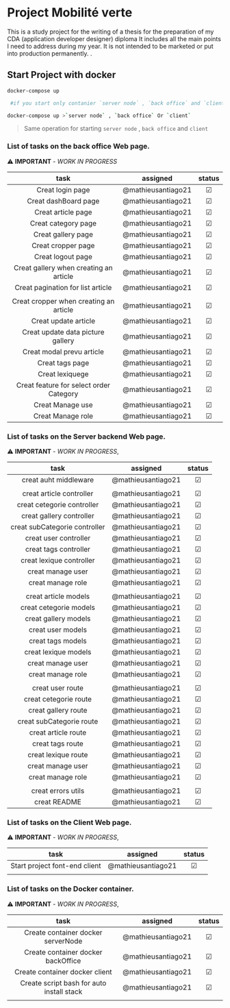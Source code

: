 # Project Mobilité verte 

This is a study project for the writing of a thesis
for the preparation of my CDA (application developer designer) diploma
It includes all the main points I need to address during my year.
It is not intended to be marketed or put into production permanently. . 

## Start Project with docker

```bash
docker-compose up 

 #if you start only contanier `server node` , `back office` and `client`

docker-compose up >`server node` , `back office` Or `client`

```

>Same operation for starting `server node` , `back office` and `client`
### List of tasks on the back office Web page.  

:warning:
**IMPORTANT** - *WORK IN PROGRESS*

|        task                             |        assigned       |        status         |
|:---------------------------------------:|:---------------------:|:---------------------:|
| Creat login page                        |  @mathieusantiago21   |        &#9745;        |
| Creat dashBoard page                    |  @mathieusantiago21   |        &#9745;        |
| Creat article page                      |  @mathieusantiago21   |        &#9745;        |
| Creat category page                     |  @mathieusantiago21   |        &#9745;        |
| Creat gallery page                      |  @mathieusantiago21   |        &#9745;        |
| Creat cropper page                      |  @mathieusantiago21   |        &#9745;        |
| Creat logout page                       |  @mathieusantiago21   |        &#9745;        |
| Creat gallery when creating an article  |  @mathieusantiago21   |        &#9745;        |
| Creat pagination for list article       |  @mathieusantiago21   |        &#9745;        |
|                                         |                       |                       |
| Creat cropper when creating an article  |  @mathieusantiago21   |        &#9745;        |
| Creat update article                    |  @mathieusantiago21   |        &#9745;        |
| Creat update data picture gallery       |  @mathieusantiago21   |        &#9745;        |
| Creat modal prevu article               |  @mathieusantiago21   |        &#9745;        |
| Creat tags page                         |  @mathieusantiago21   |        &#9745;        |
| Creat lexiquege                         |  @mathieusantiago21   |        &#9745;        |
| Creat feature for select order Category |  @mathieusantiago21   |        &#9745;        |
| Creat Manage use                        |  @mathieusantiago21   |        &#9745;        |
| Creat Manage role                       |  @mathieusantiago21   |        &#9745;        |

### List of tasks on the Server backend Web page.
:warning:
**IMPORTANT** - *WORK IN PROGRESS*,

|        task                             |        assigned       |        status         |
|:---------------------------------------:|:---------------------:|:---------------------:|
| creat auht middleware                   |  @mathieusantiago21   |        &#9745;        |
|                                         |                       |                       |                   
| creat article controller                |  @mathieusantiago21   |        &#9745;        |
| creat cetegorie controller              |  @mathieusantiago21   |        &#9745;        |
| creat gallery controller                |  @mathieusantiago21   |        &#9745;        |
| creat subCategorie controller           |  @mathieusantiago21   |        &#9745;        |
| creat user controller                   |  @mathieusantiago21   |        &#9745;        |
| creat tags controller                   |  @mathieusantiago21   |        &#9745;        |
| creat lexique controller                |  @mathieusantiago21   |        &#9745;        |
| creat manage user                       |  @mathieusantiago21   |        &#9745;        |
| creat manage role                       |  @mathieusantiago21   |        &#9745;        |
|                                         |                       |                       |                   
| creat article models                    |  @mathieusantiago21   |        &#9745;        |
| creat cetegorie models                  |  @mathieusantiago21   |        &#9745;        |
| creat gallery models                    |  @mathieusantiago21   |        &#9745;        |
| creat user models                       |  @mathieusantiago21   |        &#9745;        |
| creat tags models                       |  @mathieusantiago21   |        &#9745;        |
| creat lexique models                    |  @mathieusantiago21   |        &#9745;        |
| creat manage user                       |  @mathieusantiago21   |        &#9745;        |
| creat manage role                       |  @mathieusantiago21   |        &#9745;        |
|                                         |                       |                       |                   
| creat user route                        |  @mathieusantiago21   |        &#9745;        |
| creat cetegorie route                   |  @mathieusantiago21   |        &#9745;        |
| creat gallery route                     |  @mathieusantiago21   |        &#9745;        |
| creat subCategorie route                |  @mathieusantiago21   |        &#9745;        |
| creat article route                     |  @mathieusantiago21   |        &#9745;        |
| creat tags route                        |  @mathieusantiago21   |        &#9745;        |
| creat lexique route                     |  @mathieusantiago21   |        &#9745;        |
| creat manage user                       |  @mathieusantiago21   |        &#9745;        |
| creat manage role                       |  @mathieusantiago21   |        &#9745;        |
|                                         |                       |                       |  
| creat errors utils                      |  @mathieusantiago21   |        &#9745;        |
| creat README                            |  @mathieusantiago21   |        &#9745;        |

### List of tasks on the Client Web page.
:warning:
**IMPORTANT** - *WORK IN PROGRESS*,

|        task                             |        assigned       |        status         |
|:---------------------------------------:|:---------------------:|:---------------------:|
| Start project font-end client           |  @mathieusantiago21   |        &#9745;        |
|                                         |                       |                       |                   

### List of tasks on the Docker container.
:warning:
**IMPORTANT** - *WORK IN PROGRESS*,

|        task                              |        assigned       |        status         |
|:----------------------------------------:|:---------------------:|:---------------------:|
| Create container docker serverNode       |  @mathieusantiago21   |        &#9745;        |
| Create container docker backOffice       |  @mathieusantiago21   |        &#9745;        |
| Create container docker client           |  @mathieusantiago21   |        &#9745;        |
| Create script bash for auto install stack|  @mathieusantiago21   |        &#9745;        |
|                                          |                       |                       |                   
